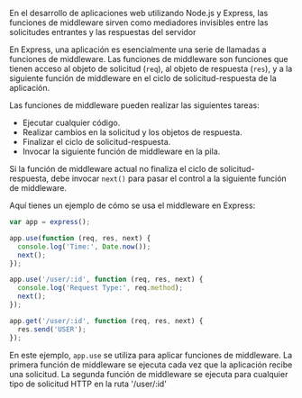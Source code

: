 En el desarrollo de aplicaciones web utilizando Node.js y Express, las funciones de middleware sirven como mediadores invisibles entre las solicitudes entrantes y las respuestas del servidor

En Express, una aplicación es esencialmente una serie de llamadas a funciones de middleware. Las funciones de middleware son funciones que tienen acceso al objeto de solicitud (`req`), al objeto de respuesta (`res`), y a la siguiente función de middleware en el ciclo de solicitud-respuesta de la aplicación.

Las funciones de middleware pueden realizar las siguientes tareas:
- Ejecutar cualquier código.
- Realizar cambios en la solicitud y los objetos de respuesta.
- Finalizar el ciclo de solicitud-respuesta.
- Invocar la siguiente función de middleware en la pila.

Si la función de middleware actual no finaliza el ciclo de solicitud-respuesta, debe invocar `next()` para pasar el control a la siguiente función de middleware.

Aquí tienes un ejemplo de cómo se usa el middleware en Express:

```javascript
var app = express();

app.use(function (req, res, next) {
  console.log('Time:', Date.now());
  next();
});

app.use('/user/:id', function (req, res, next) {
  console.log('Request Type:', req.method);
  next();
});

app.get('/user/:id', function (req, res, next) {
  res.send('USER');
});
```

En este ejemplo, `app.use` se utiliza para aplicar funciones de middleware. La primera función de middleware se ejecuta cada vez que la aplicación recibe una solicitud. La segunda función de middleware se ejecuta para cualquier tipo de solicitud HTTP en la ruta '/user/:id'